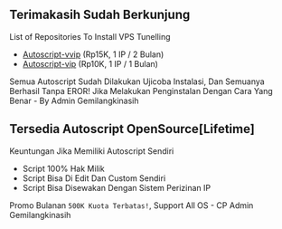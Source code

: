 ## Terimakasih Sudah Berkunjung
List of Repositories To Install VPS Tunelling
- <a href="https://github.com/gemilangvip/autoscript-vvip">Autoscript-vvip</a> (Rp15K, 1 IP / 2 Bulan)
- <a href="https://github.com/gemilangvip/autoscript-vip">Autoscript-vip</a> (Rp10K, 1 IP / 1 Bulan)

Semua Autoscript Sudah Dilakukan Ujicoba Instalasi, Dan Semuanya Berhasil Tanpa EROR! Jika Melakukan Penginstalan Dengan Cara Yang Benar - By Admin Gemilangkinasih

## Tersedia Autoscript OpenSource[Lifetime]
Keuntungan Jika Memiliki Autoscript Sendiri
- Script 100% Hak Milik
- Script Bisa Di Edit Dan Custom Sendiri
- Script Bisa Disewakan Dengan Sistem Perizinan IP

Promo Bulanan `500K Kuota Terbatas!`, Support All OS - CP Admin Gemilangkinasih
